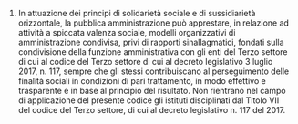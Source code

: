 1. In attuazione dei principi di solidarietà sociale e di sussidiarietà orizzontale, la pubblica amministrazione può apprestare, in relazione ad attività a spiccata valenza sociale, modelli organizzativi di amministrazione condivisa, privi di rapporti sinallagmatici, fondati sulla condivisione della funzione amministrativa con gli enti del Terzo settore di cui al codice del Terzo settore di cui al decreto legislativo 3 luglio 2017, n. 117, sempre che gli stessi contribuiscano al perseguimento delle finalità sociali in condizioni di pari trattamento, in modo effettivo e trasparente e in base al principio del risultato. Non rientrano nel campo di applicazione del presente codice gli istituti disciplinati dal Titolo VII del codice del Terzo settore, di cui al decreto legislativo n. 117 del 2017.